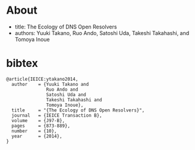 # About

- title: The Ecology of DNS Open Resolvers
- authors: Yuuki Takano, Ruo Ando, Satoshi Uda, Takeshi Takahashi, and Tomoya Inoue

# bibtex

    @article{IEICE:ytakano2014,
      author    = {Yuuki Takano and
                   Ruo Ando and
                   Satoshi Uda and
                   Takeshi Takahashi and
                   Tomoya Inoue},
      title     = "{The Ecology of DNS Open Resolvers}",
      journal   = {IEICE Transaction B},
      volume    = {J97-B},
      pages     = {873-889},
      number    = {10},
      year      = {2014},
    }